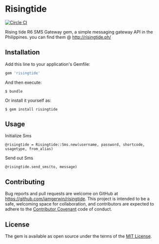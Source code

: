 # Risingtide
[![Circle CI](https://circleci.com/gh/iamgerwin/risingtide.svg?style=svg)](https://circleci.com/gh/iamgerwin/risingtide)

Rising tide R6 SMS Gateway gem, a simple messaging gateway API in the Philippines.
you can find them @ http://risingtide.ph/

## Installation

Add this line to your application's Gemfile:

```ruby
gem 'risingtide'
```

And then execute:

    $ bundle

Or install it yourself as:

    $ gem install risingtide

## Usage
Initialize Sms

    @risingtide = Risingtide::Sms.new(username, password, shortcode, usagetype, from_alias)

Send out Sms

    @risingtide.send_sms(to, message)

## Contributing

Bug reports and pull requests are welcome on GitHub at https://github.com/iamgerwin/risingtide. This project is intended to be a safe, welcoming space for collaboration, and contributors are expected to adhere to the [Contributor Covenant](http://contributor-covenant.org) code of conduct.


## License

The gem is available as open source under the terms of the [MIT License](http://opensource.org/licenses/MIT).

